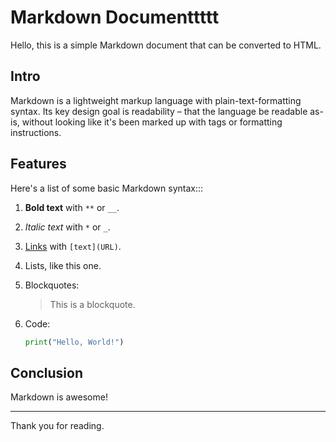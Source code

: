 # Markdown Documenttttt

Hello, this is a simple Markdown document that can be converted to HTML.

## Intro

Markdown is a lightweight markup language with plain-text-formatting syntax. Its key design goal is readability – that the language be readable as-is, without looking like it's been marked up with tags or formatting instructions.

## Features

Here's a list of some basic Markdown syntax:::

1. **Bold text** with `**` or `__`.
2. *Italic text* with `*` or `_`.
3. [Links](https://www.example.com) with `[text](URL)`.
4. Lists, like this one.
5. Blockquotes:

    > This is a blockquote.

6. Code:

    ```python
    print("Hello, World!")
    ```

## Conclusion

Markdown is awesome!

---

Thank you for reading.